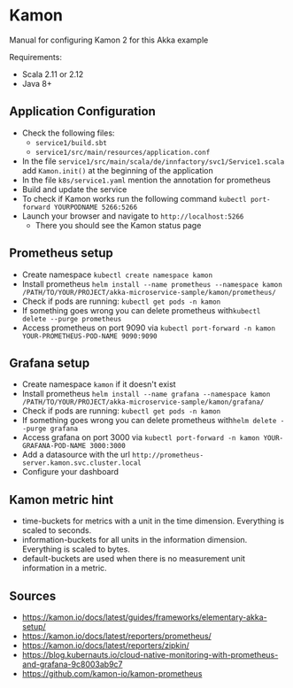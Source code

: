 # Kamon
Manual for configuring Kamon 2 for this Akka example

Requirements:
- Scala 2.11 or 2.12
- Java 8+

## Application Configuration
- Check the following files:
    - ```service1/build.sbt```
    - ```service1/src/main/resources/application.conf```
- In the file ```service1/src/main/scala/de/innfactory/svc1/Service1.scala``` add ```Kamon.init()``` at the beginning of the application
- In the file ```k8s/service1.yaml``` mention the annotation for prometheus
- Build and update the service
- To check if Kamon works run the following command ```kubectl port-forward YOURPODNAME 5266:5266```
- Launch your browser and navigate to ```http://localhost:5266```
    - There you should see the Kamon status page
    
## Prometheus setup
- Create namespace ```kubectl create namespace kamon```
- Install prometheus ```helm install --name prometheus --namespace kamon /PATH/TO/YOUR/PROJECT/akka-microservice-sample/kamon/prometheus/```
- Check if pods are running: ```kubectl get pods -n kamon```
- If something goes wrong you can delete prometheus with```kubectl delete --purge prometheus```
- Access prometheus on port 9090 via ```kubectl port-forward -n kamon YOUR-PROMETHEUS-POD-NAME 9090:9090```

## Grafana setup
- Create namespace ```kamon``` if it doesn't exist
- Install prometheus ```helm install --name grafana --namespace kamon /PATH/TO/YOUR/PROJECT/akka-microservice-sample/kamon/grafana/```
- Check if pods are running: ```kubectl get pods -n kamon```
- If something goes wrong you can delete prometheus with```helm delete --purge grafana```
- Access grafana on port 3000 via ```kubectl port-forward -n kamon YOUR-GRAFANA-POD-NAME 3000:3000```
- Add a datasource with the url ```http://prometheus-server.kamon.svc.cluster.local```
- Configure your dashboard

## Kamon metric hint
- time-buckets for metrics with a unit in the time dimension. Everything is scaled to seconds.
- information-buckets for all units in the information dimension. Everything is scaled to bytes.
- default-buckets are used when there is no measurement unit information in a metric.
 

## Sources
- https://kamon.io/docs/latest/guides/frameworks/elementary-akka-setup/
- https://kamon.io/docs/latest/reporters/prometheus/
- https://kamon.io/docs/latest/reporters/zipkin/
- https://blog.kubernauts.io/cloud-native-monitoring-with-prometheus-and-grafana-9c8003ab9c7
- https://github.com/kamon-io/kamon-prometheus